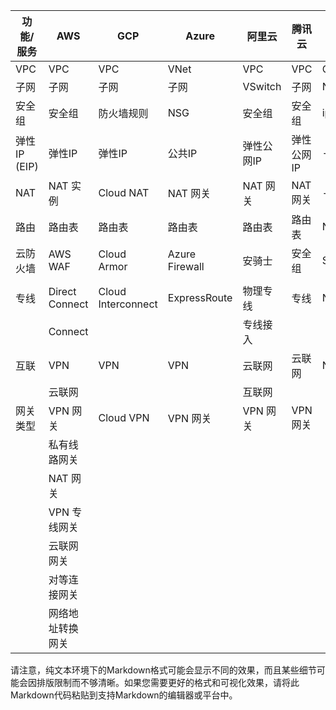 
| 功能/服务         | AWS       | GCP        | Azure      | 阿里云     | 腾讯云    | 开源软件    |
|-------------------|-----------|------------|------------|-----------|----------|------------|
| VPC               | VPC       | VPC        | VNet       | VPC       | VPC      | OpenStack  |
| 子网              | 子网      | 子网       | 子网       | VSwitch   | 子网     | Neutron    |
| 安全组            | 安全组    | 防火墙规则 | NSG        | 安全组    | 安全组   | iptables   |
| 弹性IP (EIP)      | 弹性IP    | 弹性IP     | 公共IP     | 弹性公网IP | 弹性公网IP| -          |
| NAT               | NAT 实例  | Cloud NAT  | NAT 网关   | NAT 网关  | NAT 网关 | -          |
| 路由              | 路由表    | 路由表     | 路由表     | 路由表    | 路由表   | Neutron    |
| 云防火墙          | AWS WAF   | Cloud Armor| Azure Firewall | 安骑士  | 安全组   | Suricata   |
|                   |           |            |            |           |          |            |
| 专线              | Direct Connect | Cloud Interconnect | ExpressRoute | 物理专线 | 专线     | Neutron    |
|                   | Connect   |            |            | 专线接入  |          |            |
| 互联              | VPN       | VPN        | VPN        | 云联网    | 云联网   | Neutron    |
|                   | 云联网    |            |            | 互联网    |          |            |
| 网关类型          | VPN 网关  | Cloud VPN  | VPN 网关   | VPN 网关  | VPN 网关 |            |
|                   | 私有线路网关 |            |            |          |          |            |
|                   | NAT 网关  |            |            |          |          |            |
|                   | VPN 专线网关 |            |            |          |          |            |
|                   | 云联网网关 |            |            |          |          |            |
|                   | 对等连接网关 |            |            |          |          |            |
|                   | 网络地址转换网关 |         |            |          |          |            |
请注意，纯文本环境下的Markdown格式可能会显示不同的效果，而且某些细节可能会因排版限制而不够清晰。如果您需要更好的格式和可视化效果，请将此Markdown代码粘贴到支持Markdown的编辑器或平台中。
